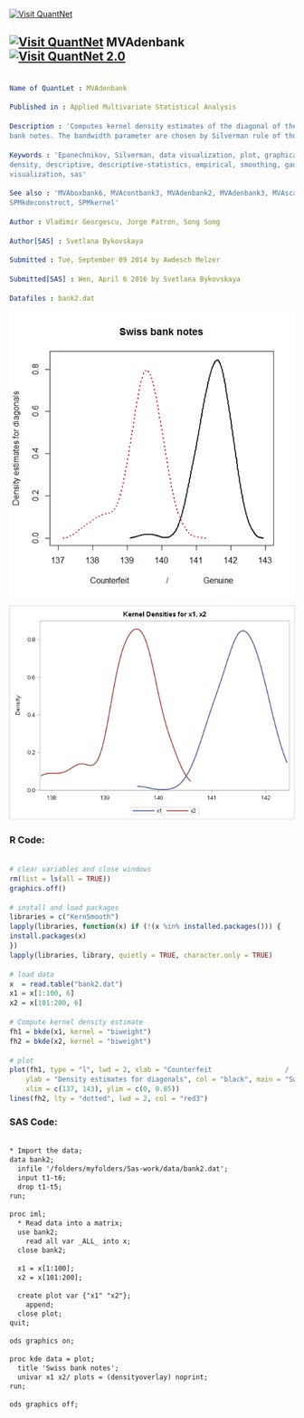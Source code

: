 
[<img src="https://github.com/QuantLet/Styleguide-and-FAQ/blob/master/pictures/banner.png" width="880" alt="Visit QuantNet">](http://quantlet.de/index.php?p=info)

## [<img src="https://github.com/QuantLet/Styleguide-and-Validation-procedure/blob/master/pictures/qloqo.png" alt="Visit QuantNet">](http://quantlet.de/) **MVAdenbank** [<img src="https://github.com/QuantLet/Styleguide-and-Validation-procedure/blob/master/pictures/QN2.png" width="60" alt="Visit QuantNet 2.0">](http://quantlet.de/d3/ia)

```yaml

Name of QuantLet : MVAdenbank

Published in : Applied Multivariate Statistical Analysis

Description : 'Computes kernel density estimates of the diagonal of the genuine and forged swiss
bank notes. The bandwidth parameter are chosen by Silverman rule of thumb.'

Keywords : 'Epanechnikov, Silverman, data visualization, plot, graphical representation, financial,
density, descriptive, descriptive-statistics, empirical, smoothing, gaussian, kde, kernel,
visualization, sas'

See also : 'MVAboxbank6, MVAcontbank3, MVAdenbank2, MVAdenbank3, MVAscabank456, SPMdenepatri,
SPMkdeconstruct, SPMkernel'

Author : Vladimir Georgescu, Jorge Patron, Song Song

Author[SAS] : Svetlana Bykovskaya

Submitted : Tue, September 09 2014 by Awdesch Melzer

Submitted[SAS] : Wen, April 6 2016 by Svetlana Bykovskaya

Datafiles : bank2.dat

```

![Picture1](MVAdenbank_1.png)

![Picture2](MVAdenbank_sas.png)


### R Code:
```r

# clear variables and close windows
rm(list = ls(all = TRUE))
graphics.off()

# install and load packages
libraries = c("KernSmooth")
lapply(libraries, function(x) if (!(x %in% installed.packages())) {
install.packages(x)
})
lapply(libraries, library, quietly = TRUE, character.only = TRUE)

# load data
x  = read.table("bank2.dat")
x1 = x[1:100, 6]
x2 = x[101:200, 6]

# Compute kernel density estimate
fh1 = bkde(x1, kernel = "biweight")  
fh2 = bkde(x2, kernel = "biweight")  

# plot
plot(fh1, type = "l", lwd = 2, xlab = "Counterfeit                  /                 Genuine", 
    ylab = "Density estimates for diagonals", col = "black", main = "Swiss bank notes", 
    xlim = c(137, 143), ylim = c(0, 0.85)) 
lines(fh2, lty = "dotted", lwd = 2, col = "red3")

```

### SAS Code:
```sas

* Import the data;
data bank2;
  infile '/folders/myfolders/Sas-work/data/bank2.dat';
  input t1-t6;
  drop t1-t5;
run;

proc iml;
  * Read data into a matrix;
  use bank2;
    read all var _ALL_ into x; 
  close bank2;
  
  x1 = x[1:100];
  x2 = x[101:200];
  
  create plot var {"x1" "x2"};
    append;
  close plot;
quit;

ods graphics on;

proc kde data = plot;
  title 'Swiss bank notes';
  univar x1 x2/ plots = (densityoverlay) noprint;
run;

ods graphics off;

```
